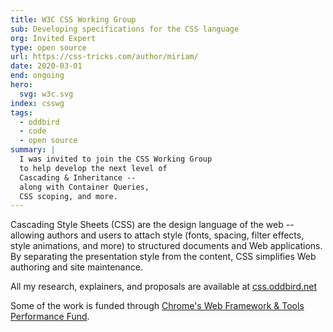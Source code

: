 ```yaml
---
title: W3C CSS Working Group
sub: Developing specifications for the CSS language
org: Invited Expert
type: open source
url: https://css-tricks.com/author/miriam/
date: 2020-03-01
end: ongoing
hero:
  svg: w3c.svg
index: csswg
tags:
  - oddbird
  - code
  - open source
summary: |
  I was invited to join the CSS Working Group
  to help develop the next level of
  Cascading & Inheritance --
  along with Container Queries,
  CSS scoping, and more.
---
```


Cascading Style Sheets (CSS) are the design language of the web --
allowing authors and users to attach style
(fonts, spacing, filter effects, style animations, and more)
to structured documents and Web applications.
By separating the presentation style from the content,
CSS simplifies Web authoring and site maintenance.

All my research, explainers, and proposals
are available at [css.oddbird.net](https://css.oddbird.net/)

Some of the work is funded through
[Chrome's Web Framework & Tools Performance Fund][fund].

[fund]: https://opencollective.com/chrome
